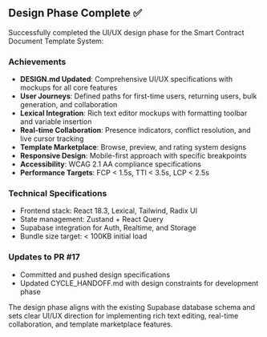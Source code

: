 ## Design Phase Complete ✅

Successfully completed the UI/UX design phase for the Smart Contract Document Template System:

### Achievements
- **DESIGN.md Updated**: Comprehensive UI/UX specifications with mockups for all core features
- **User Journeys**: Defined paths for first-time users, returning users, bulk generation, and collaboration
- **Lexical Integration**: Rich text editor mockups with formatting toolbar and variable insertion
- **Real-time Collaboration**: Presence indicators, conflict resolution, and live cursor tracking
- **Template Marketplace**: Browse, preview, and rating system designs
- **Responsive Design**: Mobile-first approach with specific breakpoints
- **Accessibility**: WCAG 2.1 AA compliance specifications
- **Performance Targets**: FCP < 1.5s, TTI < 3.5s, LCP < 2.5s

### Technical Specifications
- Frontend stack: React 18.3, Lexical, Tailwind, Radix UI
- State management: Zustand + React Query
- Supabase integration for Auth, Realtime, and Storage
- Bundle size target: < 100KB initial load

### Updates to PR #17
- Committed and pushed design specifications
- Updated CYCLE_HANDOFF.md with design constraints for development phase

The design phase aligns with the existing Supabase database schema and sets clear UI/UX direction for implementing rich text editing, real-time collaboration, and template marketplace features.
